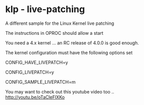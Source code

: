 klp - live-patching
============

A different sample for the Linux Kernel live patching 

The instructions in OPROC should allow a start

You need a 4.x kernel ... an RC release of 4.0.0 is good enough.

The kernel configuration must have the following options set

 CONFIG_HAVE_LIVEPATCH=y

 CONFIG_LIVEPATCH=y

 CONFIG_SAMPLE_LIVEPATCH=m

You may want to check out this youtube video too ..
 http://youtu.be/oTaCleFlXKo

